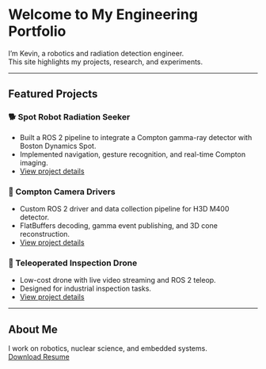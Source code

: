 # Welcome to My Engineering Portfolio

I’m Kevin, a robotics and radiation detection engineer.  
This site highlights my projects, research, and experiments.

---

## Featured Projects

### 🐕 Spot Robot Radiation Seeker
- Built a ROS 2 pipeline to integrate a Compton gamma-ray detector with Boston Dynamics Spot.
- Implemented navigation, gesture recognition, and real-time Compton imaging.
- [View project details](projects/spot_robot.md)

### 📡 Compton Camera Drivers
- Custom ROS 2 driver and data collection pipeline for H3D M400 detector.
- FlatBuffers decoding, gamma event publishing, and 3D cone reconstruction.
- [View project details](projects/compton_camera.md)

### 🤖 Teleoperated Inspection Drone
- Low-cost drone with live video streaming and ROS 2 teleop.
- Designed for industrial inspection tasks.
- [View project details](projects/drone.md)

---

## About Me
I work on robotics, nuclear science, and embedded systems.  
[Download Resume](resume.pdf)
